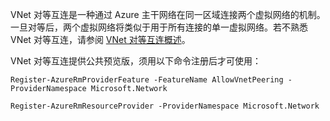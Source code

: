 <!-- not suitable for Mooncake -->

VNet 对等互连是一种通过 Azure 主干网络在同一区域连接两个虚拟网络的机制。一旦对等后，两个虚拟网络将类似于用于所有连接的单一虚拟网络。若不熟悉 VNet 对等互连，请参阅 [VNet 对等互连概述](../articles/virtual-network/virtual-network-peering-overview.md)。

VNet 对等互连提供公共预览版，须用以下命令注册后才可使用：

    Register-AzureRmProviderFeature -FeatureName AllowVnetPeering -ProviderNamespace Microsoft.Network

    Register-AzureRmResourceProvider -ProviderNamespace Microsoft.Network

<!---HONumber=Mooncake_0919_2016-->